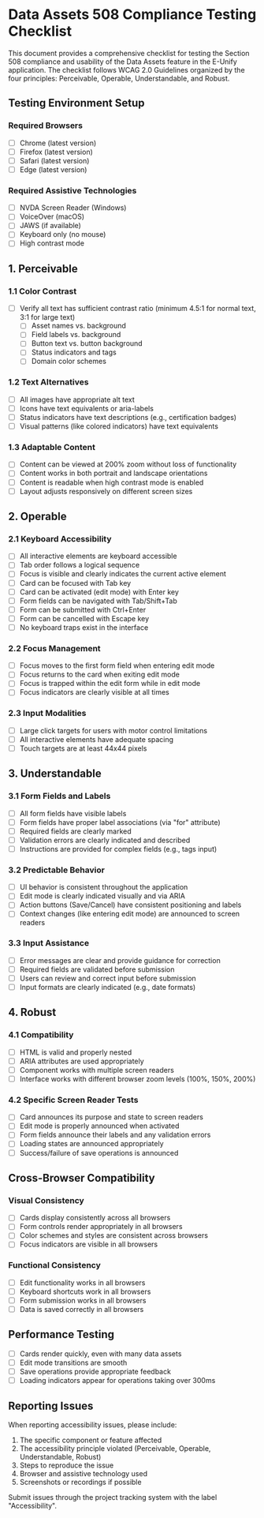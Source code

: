 # Data Assets 508 Compliance Testing Checklist

This document provides a comprehensive checklist for testing the Section 508 compliance and usability of the Data Assets feature in the E-Unify application. The checklist follows WCAG 2.0 Guidelines organized by the four principles: Perceivable, Operable, Understandable, and Robust.

## Testing Environment Setup

### Required Browsers
- [ ] Chrome (latest version)
- [ ] Firefox (latest version)
- [ ] Safari (latest version)
- [ ] Edge (latest version)

### Required Assistive Technologies
- [ ] NVDA Screen Reader (Windows)
- [ ] VoiceOver (macOS)
- [ ] JAWS (if available)
- [ ] Keyboard only (no mouse)
- [ ] High contrast mode

## 1. Perceivable

### 1.1 Color Contrast
- [ ] Verify all text has sufficient contrast ratio (minimum 4.5:1 for normal text, 3:1 for large text)
  - [ ] Asset names vs. background
  - [ ] Field labels vs. background
  - [ ] Button text vs. button background
  - [ ] Status indicators and tags
  - [ ] Domain color schemes

### 1.2 Text Alternatives
- [ ] All images have appropriate alt text
- [ ] Icons have text equivalents or aria-labels
- [ ] Status indicators have text descriptions (e.g., certification badges)
- [ ] Visual patterns (like colored indicators) have text equivalents

### 1.3 Adaptable Content
- [ ] Content can be viewed at 200% zoom without loss of functionality
- [ ] Content works in both portrait and landscape orientations
- [ ] Content is readable when high contrast mode is enabled
- [ ] Layout adjusts responsively on different screen sizes

## 2. Operable

### 2.1 Keyboard Accessibility
- [ ] All interactive elements are keyboard accessible
- [ ] Tab order follows a logical sequence
- [ ] Focus is visible and clearly indicates the current active element
- [ ] Card can be focused with Tab key
- [ ] Card can be activated (edit mode) with Enter key
- [ ] Form fields can be navigated with Tab/Shift+Tab
- [ ] Form can be submitted with Ctrl+Enter
- [ ] Form can be cancelled with Escape key
- [ ] No keyboard traps exist in the interface

### 2.2 Focus Management
- [ ] Focus moves to the first form field when entering edit mode
- [ ] Focus returns to the card when exiting edit mode
- [ ] Focus is trapped within the edit form while in edit mode
- [ ] Focus indicators are clearly visible at all times

### 2.3 Input Modalities
- [ ] Large click targets for users with motor control limitations
- [ ] All interactive elements have adequate spacing
- [ ] Touch targets are at least 44x44 pixels

## 3. Understandable

### 3.1 Form Fields and Labels
- [ ] All form fields have visible labels
- [ ] Form fields have proper label associations (via "for" attribute)
- [ ] Required fields are clearly marked
- [ ] Validation errors are clearly indicated and described
- [ ] Instructions are provided for complex fields (e.g., tags input)

### 3.2 Predictable Behavior
- [ ] UI behavior is consistent throughout the application
- [ ] Edit mode is clearly indicated visually and via ARIA
- [ ] Action buttons (Save/Cancel) have consistent positioning and labels
- [ ] Context changes (like entering edit mode) are announced to screen readers

### 3.3 Input Assistance
- [ ] Error messages are clear and provide guidance for correction
- [ ] Required fields are validated before submission
- [ ] Users can review and correct input before submission
- [ ] Input formats are clearly indicated (e.g., date formats)

## 4. Robust

### 4.1 Compatibility
- [ ] HTML is valid and properly nested
- [ ] ARIA attributes are used appropriately
- [ ] Component works with multiple screen readers
- [ ] Interface works with different browser zoom levels (100%, 150%, 200%)

### 4.2 Specific Screen Reader Tests
- [ ] Card announces its purpose and state to screen readers
- [ ] Edit mode is properly announced when activated
- [ ] Form fields announce their labels and any validation errors
- [ ] Loading states are announced appropriately
- [ ] Success/failure of save operations is announced

## Cross-Browser Compatibility

### Visual Consistency
- [ ] Cards display consistently across all browsers
- [ ] Form controls render appropriately in all browsers
- [ ] Color schemes and styles are consistent across browsers
- [ ] Focus indicators are visible in all browsers

### Functional Consistency
- [ ] Edit functionality works in all browsers
- [ ] Keyboard shortcuts work in all browsers
- [ ] Form submission works in all browsers
- [ ] Data is saved correctly in all browsers

## Performance Testing

- [ ] Cards render quickly, even with many data assets
- [ ] Edit mode transitions are smooth
- [ ] Save operations provide appropriate feedback
- [ ] Loading indicators appear for operations taking over 300ms

## Reporting Issues

When reporting accessibility issues, please include:

1. The specific component or feature affected
2. The accessibility principle violated (Perceivable, Operable, Understandable, Robust)
3. Steps to reproduce the issue
4. Browser and assistive technology used
5. Screenshots or recordings if possible

Submit issues through the project tracking system with the label "Accessibility".
